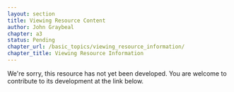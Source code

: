 ```yaml
---
layout: section
title: Viewing Resource Content
author: John Graybeal
chapter: a3
status: Pending
chapter_url: /basic_topics/viewing_resource_information/
chapter_title: Viewing Resource Information
---
```

We're sorry, this resource has not yet been developed. You are welcome to contribute to its development at the link below.

